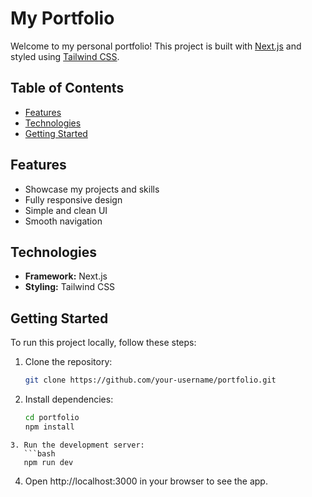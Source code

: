 # My Portfolio

Welcome to my personal portfolio! This project is built with [Next.js](https://nextjs.org/) and styled using [Tailwind CSS](https://tailwindcss.com/).

## Table of Contents

- [Features](#features)
- [Technologies](#technologies)
- [Getting Started](#getting-started)

## Features

- Showcase my projects and skills
- Fully responsive design
- Simple and clean UI
- Smooth navigation

## Technologies

- **Framework:** Next.js
- **Styling:** Tailwind CSS

## Getting Started

To run this project locally, follow these steps:

1. Clone the repository:

   ```bash
   git clone https://github.com/your-username/portfolio.git
2. Install dependencies:
   ```bash
   cd portfolio
   npm install
```
3. Run the development server:
   ```bash
   npm run dev
   ```
4. Open http://localhost:3000 in your browser to see the app.



   
